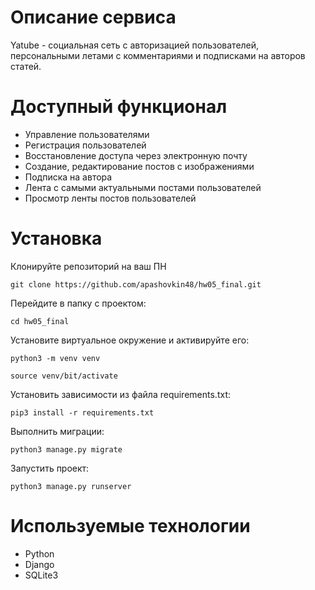 # Описание сервиса
Yatube - социальная сеть с авторизацией пользователей, персональными летами с комментариями и подписками на авторов статей.

# Доступный функционал
- Управление пользователями
- Регистрация пользователей
- Восстановление доступа через электронную почту
- Создание, редактирование постов с изображениями
- Подписка на автора
- Лента с самыми актуальными постами пользователей
- Просмотр ленты постов пользователей

# Установка
Клонируйте репозиторий на ваш ПН
```
git clone https://github.com/apashovkin48/hw05_final.git
```
Перейдите в папку с проектом:
```
cd hw05_final
```
Установите виртуальное окружение и активируйте его:
```
python3 -m venv venv
```
```
source venv/bit/activate
```
Установить зависимости из файла requirements.txt:
```
pip3 install -r requirements.txt
```
Выполнить миграции:
```
python3 manage.py migrate
```
Запустить проект:
```
python3 manage.py runserver
```

# Используемые технологии
- Python
- Django
- SQLite3
